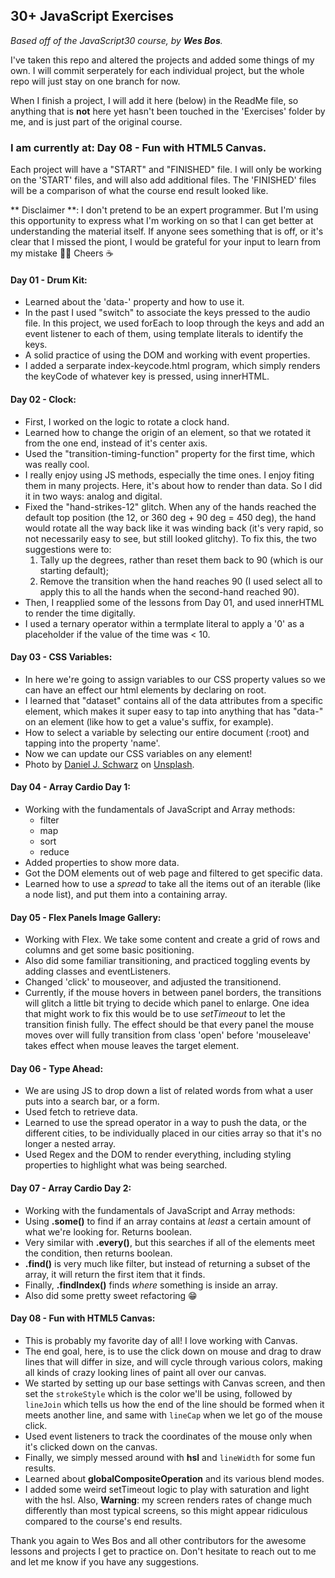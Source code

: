 ﻿## 30+ JavaScript Exercises

*Based off of the JavaScript30 course, by **Wes Bos**.*

I've taken this repo and altered the projects and added some things of my own. I will commit serperately for each individual project, but the whole repo will just stay on one branch for now.

When I finish a project, I will add it here (below) in the ReadMe file, so anything that is **not** here yet hasn't been touched in the 'Exercises' folder by me, and is just part of the original course.

### I am currently at: **Day 08** - Fun with HTML5 Canvas.

Each project will have a "START" and "FINISHED" file. I will only be working on the 'START' files, and will also add additional files. The 'FINISHED' files will be a comparison of what the course end result looked like.

** Disclaimer **: I don't pretend to be an expert programmer. But I'm using this opportunity to express what I'm working on so that I can get better at understanding the material itself. If anyone sees something that is off, or it's clear that I missed the piont, I would be grateful for your input to learn from my mistake 🙏🙏 Cheers ☕

#### Day 01 - Drum Kit:
- Learned about the 'data-' property and how to use it.
- In the past I used "switch" to associate the keys pressed to the audio file. In this project, we used forEach to loop through the keys and add an event listener to each of them, using template literals to identify the keys.
- A solid practice of using the DOM and working with event properties.
- I added a serparate index-keycode.html program, which simply renders the keyCode of whatever key is pressed, using innerHTML.

#### Day 02 - Clock:
- First, I worked on the logic to rotate a clock hand.
- Learned how to change the origin of an element, so that we rotated it from the one end, instead of it's center axis.
- Used the "transition-timing-function" property for the first time, which was really cool.
- I really enjoy using JS methods, especially the time ones. I enjoy fiting them in many projects. Here, it's about how to render than data. So I did it in two ways: analog and digital.
- Fixed the "hand-strikes-12" glitch. When any of the hands reached the default top position (the 12, or 360 deg + 90 deg = 450 deg), the hand would rotate all the way back like it was winding back (it's very rapid, so not necessarily easy to see, but still looked glitchy). To fix this, the two suggestions were to:
  1. Tally up the degrees, rather than reset them back to 90 (which is our starting default);
  2. Remove the transition when the hand reaches 90 (I used select all to apply this to all the      hands when the second-hand reached 90).
- Then, I reapplied some of the lessons from Day 01, and used innerHTML to render the time digitally.
- I used a ternary operator within a termplate literal to apply a '0' as a placeholder if the value of the time was < 10.

#### Day 03 - CSS Variables:
- In here we're going to assign variables to our CSS property values so we can have an effect our html elements by declaring on root.
- I learned that  "dataset" contains all of the data attributes from a specific element, which makes it super easy to tap into anything that has "data-" on an element (like how to get a value's suffix, for example).
- How to select a variable by selecting our entire document (:root) and tapping into the property 'name'.
- Now we can update our CSS variables on any element!
-   Photo by [Daniel J. Schwarz](https://unsplash.com/es/@danieljschwarz?utm_source=unsplash&utm_medium=referral&utm_content=creditCopyText) on [Unsplash](https://unsplash.com/photos/9dnp5vwRUB8?utm_source=unsplash&utm_medium=referral&utm_content=creditCopyText).

#### Day 04 - Array Cardio Day 1:
- Working with the fundamentals of JavaScript and Array methods:
  - filter
  - map
  - sort
  - reduce
- Added properties to show more data.
- Got the DOM elements out of web page and filtered to get specific data.
- Learned how to use a *spread* to take all the items out of an iterable (like a node list), and put them into a containing array.

#### Day 05 - Flex Panels Image Gallery:
- Working with Flex. We take some content and create a grid of rows and columns and get some basic positioning.
- Also did some familiar transitioning, and practiced toggling events by adding classes and eventListeners.
- Changed 'click' to mouseover, and adjusted the transitionend.
- Currently, if the mouse hovers in between panel borders, the transitions will glitch a little bit trying to decide which panel to enlarge. One idea that might work to fix this would be to use *setTimeout* to let the transition finish fully. The effect should be that every panel the mouse moves over will fully transition from class 'open' before 'mouseleave' takes effect when mouse leaves the target element.

#### Day 06 - Type Ahead:
- We are using JS to drop down a list of related words from what a user puts into a search bar, or a form.
- Used fetch to retrieve data.
- Learned to use the spread operator in a way to push the data, or the different cities, to be individually placed in our cities array so that it's no longer a nested array.
- Used Regex and the DOM to render everything, including styling properties to highlight what was being searched.

#### Day 07 - Array Cardio Day 2:
- Working with the fundamentals of JavaScript and Array methods:
- Using **.some()** to find if an array contains at *least* a certain amount of what we're looking for. Returns boolean.
- Very similar with **.every()**, but this searches if all of the elements meet the condition, then returns boolean.
- **.find()** is very much like filter, but instead of returning a subset of the array, it will return the first item that it finds.
- Finally, **.findIndex()** finds *where* something is inside an array.
- Also did some pretty sweet refactoring 😁

#### Day 08 - Fun with HTML5 Canvas:
- This is probably my favorite day of all! I love working with Canvas.
- The end goal, here, is to use the click down on mouse and drag to draw lines that will differ in size, and will cycle through various colors, making all kinds of crazy looking lines of paint all over our canvas.
- We started by setting up our base settings with Canvas screen, and then set the `strokeStyle` which is the color we'll be using, followed by `lineJoin` which tells us how the end of the line should be formed when it meets another line, and same with `lineCap` when we let go of the mouse click.
- Used event listeners to track the coordinates of the mouse only when it's clicked down on the canvas.
- Finally, we simply messed around with **hsl** and `lineWidth` for some fun results.
- Learned about **globalCompositeOperation** and its various blend modes.
- I added some weird setTimeout logic to play with saturation and light with the hsl. Also, **Warning**: my screen renders rates of change much differently than most typical screens, so this might appear ridiculous compared to the course's end results.



Thank you again to Wes Bos and all other contributors for the awesome lessons and projects I get to practice on. Don't hesitate to reach out to me and let me know if you have any suggestions.
